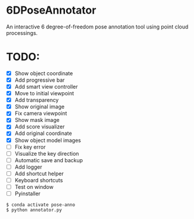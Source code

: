 # 6DPoseAnnotator

An interactive 6 degree-of-freedom pose annotation tool using point cloud processings.

<!-- <img src="./example.png" width="5000px"> -->

# TODO:
- [X] Show object coordinate
- [X] Add progressive bar
- [X] Add smart view controller
- [X] Move to initial viewpoint
- [X] Add transparency
- [X] Show original image
- [X] Fix camera viewpoint
- [X] Show mask image
- [X] Add score visualizer
- [X] Add original coordinate
- [X] Show object model images
- [ ] Fix key error
- [ ] Visualize the key direction
- [ ] Automatic save and backup
- [ ] Add logger
- [ ] Add shortcut helper
- [ ] Keyboard shortcuts
- [ ] Test on window
- [ ] Pyinstaller

```
$ conda activate pose-anno
$ python annotator.py
```

